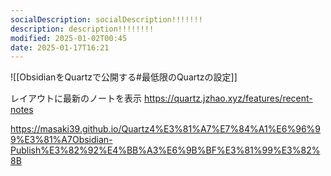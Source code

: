 ```yaml
---
socialDescription: socialDescription!!!!!!!
description: description!!!!!!!!
modified: 2025-01-02T00:45
date: 2025-01-17T16:21
---
```



![[ObsidianをQuartzで公開する#最低限のQuartzの設定]]


レイアウトに最新のノートを表示
https://quartz.jzhao.xyz/features/recent-notes





https://masaki39.github.io/Quartz4%E3%81%A7%E7%84%A1%E6%96%99%E3%81%A7Obsidian-Publish%E3%82%92%E4%BB%A3%E6%9B%BF%E3%81%99%E3%82%8B
